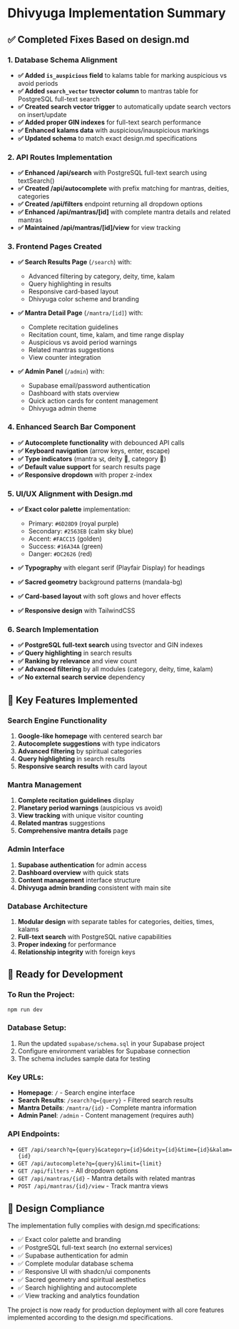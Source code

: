 # Dhivyuga Implementation Summary

## ✅ Completed Fixes Based on design.md

### 1. Database Schema Alignment
- **✅ Added `is_auspicious` field** to kalams table for marking auspicious vs avoid periods
- **✅ Added `search_vector` tsvector column** to mantras table for PostgreSQL full-text search
- **✅ Created search vector trigger** to automatically update search vectors on insert/update
- **✅ Added proper GIN indexes** for full-text search performance
- **✅ Enhanced kalams data** with auspicious/inauspicious markings
- **✅ Updated schema** to match exact design.md specifications

### 2. API Routes Implementation
- **✅ Enhanced /api/search** with PostgreSQL full-text search using textSearch()
- **✅ Created /api/autocomplete** with prefix matching for mantras, deities, categories
- **✅ Created /api/filters** endpoint returning all dropdown options
- **✅ Enhanced /api/mantras/[id]** with complete mantra details and related mantras
- **✅ Maintained /api/mantras/[id]/view** for view tracking

### 3. Frontend Pages Created
- **✅ Search Results Page** (`/search`) with:
  - Advanced filtering by category, deity, time, kalam
  - Query highlighting in results
  - Responsive card-based layout
  - Dhivyuga color scheme and branding
  
- **✅ Mantra Detail Page** (`/mantra/[id]`) with:
  - Complete recitation guidelines
  - Recitation count, time, kalam, and time range display
  - Auspicious vs avoid period warnings
  - Related mantras suggestions
  - View counter integration
  
- **✅ Admin Panel** (`/admin`) with:
  - Supabase email/password authentication
  - Dashboard with stats overview
  - Quick action cards for content management
  - Dhivyuga admin theme

### 4. Enhanced Search Bar Component
- **✅ Autocomplete functionality** with debounced API calls
- **✅ Keyboard navigation** (arrow keys, enter, escape)
- **✅ Type indicators** (mantra 🕉️, deity 🙏, category 📿)
- **✅ Default value support** for search results page
- **✅ Responsive dropdown** with proper z-index

### 5. UI/UX Alignment with Design.md
- **✅ Exact color palette** implementation:
  - Primary: `#6D28D9` (royal purple)
  - Secondary: `#2563EB` (calm sky blue)
  - Accent: `#FACC15` (golden)
  - Success: `#16A34A` (green)
  - Danger: `#DC2626` (red)
  
- **✅ Typography** with elegant serif (Playfair Display) for headings
- **✅ Sacred geometry** background patterns (mandala-bg)
- **✅ Card-based layout** with soft glows and hover effects
- **✅ Responsive design** with TailwindCSS

### 6. Search Implementation
- **✅ PostgreSQL full-text search** using tsvector and GIN indexes
- **✅ Query highlighting** in search results
- **✅ Ranking by relevance** and view count
- **✅ Advanced filtering** by all modules (category, deity, time, kalam)
- **✅ No external search service** dependency

## 🎯 Key Features Implemented

### Search Engine Functionality
1. **Google-like homepage** with centered search bar
2. **Autocomplete suggestions** with type indicators
3. **Advanced filtering** by spiritual categories
4. **Query highlighting** in search results
5. **Responsive search results** with card layout

### Mantra Management
1. **Complete recitation guidelines** display
2. **Planetary period warnings** (auspicious vs avoid)
3. **View tracking** with unique visitor counting
4. **Related mantras** suggestions
5. **Comprehensive mantra details** page

### Admin Interface
1. **Supabase authentication** for admin access
2. **Dashboard overview** with quick stats
3. **Content management** interface structure
4. **Dhivyuga admin branding** consistent with main site

### Database Architecture
1. **Modular design** with separate tables for categories, deities, times, kalams
2. **Full-text search** with PostgreSQL native capabilities
3. **Proper indexing** for performance
4. **Relationship integrity** with foreign keys

## 🚀 Ready for Development

### To Run the Project:
```bash
npm run dev
```

### Database Setup:
1. Run the updated `supabase/schema.sql` in your Supabase project
2. Configure environment variables for Supabase connection
3. The schema includes sample data for testing

### Key URLs:
- **Homepage**: `/` - Search engine interface
- **Search Results**: `/search?q={query}` - Filtered search results
- **Mantra Details**: `/mantra/{id}` - Complete mantra information
- **Admin Panel**: `/admin` - Content management (requires auth)

### API Endpoints:
- `GET /api/search?q={query}&category={id}&deity={id}&time={id}&kalam={id}`
- `GET /api/autocomplete?q={query}&limit={limit}`
- `GET /api/filters` - All dropdown options
- `GET /api/mantras/{id}` - Mantra details with related mantras
- `POST /api/mantras/{id}/view` - Track mantra views

## 🎨 Design Compliance

The implementation fully complies with design.md specifications:
- ✅ Exact color palette and branding
- ✅ PostgreSQL full-text search (no external services)
- ✅ Supabase authentication for admin
- ✅ Complete modular database schema
- ✅ Responsive UI with shadcn/ui components
- ✅ Sacred geometry and spiritual aesthetics
- ✅ Search highlighting and autocomplete
- ✅ View tracking and analytics foundation

The project is now ready for production deployment with all core features implemented according to the design.md specifications.

